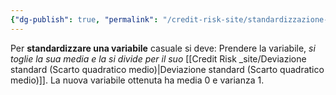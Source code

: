 ```yaml
---
{"dg-publish": true, "permalink": "/credit-risk-site/standardizzazione-di-una-variabile-casuale/"}
---
```






Per **standardizzare una variabile** casuale si deve:
Prendere la variabile, *si toglie la sua media e la si divide per il suo* [[Credit Risk _site/Deviazione standard (Scarto quadratico medio)\|Deviazione standard (Scarto quadratico medio)]].
La nuova variabile ottenuta ha media 0 e varianza 1.